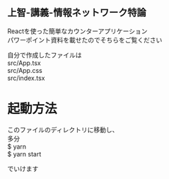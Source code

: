 ## 上智-講義-情報ネットワーク特論
Reactを使った簡単なカウンターアプリケーション<br>
パワーポイント資料を載せたのでそちらをご覧ください<br>

自分で作成したファイルは<br>
src/App.tsx<br>
src/App.css<br>
src/index.tsx<br>

# 起動方法
このファイルのディレクトリに移動し、<br>
多分<br>
$ yarn<br>
$ yarn start<br>

でいけます
